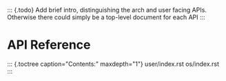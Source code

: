::: {.todo}
Add brief intro, distinguishing the arch and user facing APIs. Otherwise
there could simply be a top-level document for each API
:::

API Reference
=============

::: {.toctree caption="Contents:" maxdepth="1"}
user/index.rst os/index.rst
:::
